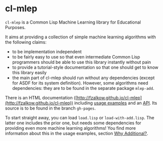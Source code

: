 # cl-mlep

`cl-mlep` is a Common Lisp Machine Learning library for Educational Purposes.

It aims at providing a collection of simple machine learning algorithms with the following claims:

* to be implementation independent
* to be fairly easy to use so that even intermediate Common Lisp programmers should be able to use this library instantly without pain
* to provide a tutorial-style documentation so that one should get to know this library easily
* the main part of cl-mlep should run without any dependencies (except for ASDF for its system definition). However, some algorithms need dependencies: they are to be found in the separate package `mlep-add`.

There is an HTML documentation ([http://fzalkow.github.io/cl-mlep](http://fzalkow.github.io/cl-mlep)) including [usage examples](http://fzalkow.github.io/cl-mlep/usage_examples.html) and an [API](http://fzalkow.github.io/cl-mlep/api/index.html). Its source is to be found in the branch `gh-pages`.

To start straight away, you can load `load.lisp` or `load-with-add.lisp`. The latter one includes the prior one, but needs some dependencies for providing even more machine learning algorithms! You find more information about this in the usage examples, section [Why Additional?](http://fzalkow.github.io/cl-mlep/usage_examples.html#about-add).
